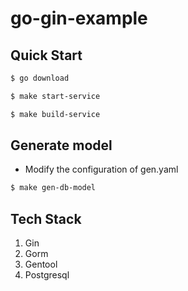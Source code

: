 # go-gin-example

## Quick Start
```bash
$ go download

$ make start-service

$ make build-service
```

## Generate model
* Modify the configuration of gen.yaml
```bash
$ make gen-db-model
```

## Tech Stack
1. Gin
2. Gorm
3. Gentool
4. Postgresql